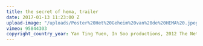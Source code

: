 ```yaml
---
title: the secret of hema, trailer
date: 2017-01-13 11:23:00 Z
upload-image: "/uploads/Poster%20Het%20Geheim%20van%20de%20HEMA%20.jpeg"
vimeo: 95844303
copyright_country_year: Yan Ting Yuen, In Soo productions, 2012 The Netherlands
---
```


